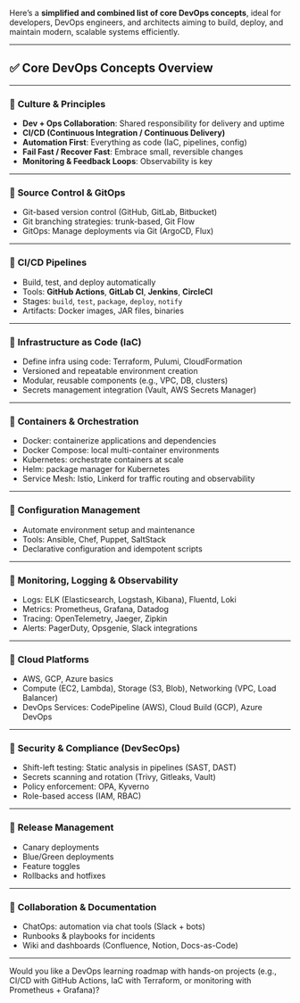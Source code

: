 Here’s a **simplified and combined list of core DevOps concepts**, ideal for developers, DevOps engineers, and architects aiming to build, deploy, and maintain modern, scalable systems efficiently.

---

## ✅ **Core DevOps Concepts Overview**

---

### 🔷 **Culture & Principles**

* **Dev + Ops Collaboration**: Shared responsibility for delivery and uptime
* **CI/CD (Continuous Integration / Continuous Delivery)**
* **Automation First**: Everything as code (IaC, pipelines, config)
* **Fail Fast / Recover Fast**: Embrace small, reversible changes
* **Monitoring & Feedback Loops**: Observability is key

---

### 🔷 **Source Control & GitOps**

* Git-based version control (GitHub, GitLab, Bitbucket)
* Git branching strategies: trunk-based, Git Flow
* GitOps: Manage deployments via Git (ArgoCD, Flux)

---

### 🔷 **CI/CD Pipelines**

* Build, test, and deploy automatically
* Tools: **GitHub Actions**, **GitLab CI**, **Jenkins**, **CircleCI**
* Stages: `build`, `test`, `package`, `deploy`, `notify`
* Artifacts: Docker images, JAR files, binaries

---

### 🔷 **Infrastructure as Code (IaC)**

* Define infra using code: Terraform, Pulumi, CloudFormation
* Versioned and repeatable environment creation
* Modular, reusable components (e.g., VPC, DB, clusters)
* Secrets management integration (Vault, AWS Secrets Manager)

---

### 🔷 **Containers & Orchestration**

* Docker: containerize applications and dependencies
* Docker Compose: local multi-container environments
* Kubernetes: orchestrate containers at scale
* Helm: package manager for Kubernetes
* Service Mesh: Istio, Linkerd for traffic routing and observability

---

### 🔷 **Configuration Management**

* Automate environment setup and maintenance
* Tools: Ansible, Chef, Puppet, SaltStack
* Declarative configuration and idempotent scripts

---

### 🔷 **Monitoring, Logging & Observability**

* Logs: ELK (Elasticsearch, Logstash, Kibana), Fluentd, Loki
* Metrics: Prometheus, Grafana, Datadog
* Tracing: OpenTelemetry, Jaeger, Zipkin
* Alerts: PagerDuty, Opsgenie, Slack integrations

---

### 🔷 **Cloud Platforms**

* AWS, GCP, Azure basics
* Compute (EC2, Lambda), Storage (S3, Blob), Networking (VPC, Load Balancer)
* DevOps Services: CodePipeline (AWS), Cloud Build (GCP), Azure DevOps

---

### 🔷 **Security & Compliance (DevSecOps)**

* Shift-left testing: Static analysis in pipelines (SAST, DAST)
* Secrets scanning and rotation (Trivy, Gitleaks, Vault)
* Policy enforcement: OPA, Kyverno
* Role-based access (IAM, RBAC)

---

### 🔷 **Release Management**

* Canary deployments
* Blue/Green deployments
* Feature toggles
* Rollbacks and hotfixes

---

### 🔷 **Collaboration & Documentation**

* ChatOps: automation via chat tools (Slack + bots)
* Runbooks & playbooks for incidents
* Wiki and dashboards (Confluence, Notion, Docs-as-Code)

---

Would you like a DevOps learning roadmap with hands-on projects (e.g., CI/CD with GitHub Actions, IaC with Terraform, or monitoring with Prometheus + Grafana)?

